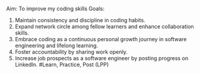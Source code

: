 Aim: To improve my coding skills
Goals: 
1. Maintain consistency and discipline in coding habits.
2. Expand network circle among fellow learners and enhance collaboration skills.
3. Embrace coding as a continuous personal growth journey in software engineering and lifelong learning.
4. Foster accountability by sharing work openly.
5. Increase job prospects as a software engineer by posting progress on LinkedIn.
#Learn, Practice, Post (LPP)
